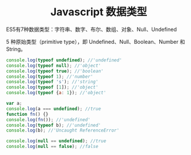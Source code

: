 <h1 align="center"> Javascript 数据类型</h1>

ES5有7种数据类型：字符串、数字、布尔、数组、对象、Null、Undefined

5 种原始类型（primitive type），即 Undefined、Null、Boolean、Number 和 String。

```javascript
console.log(typeof undefined); //'undefined'
console.log(typeof null); //'object'
console.log(typeof true); //'boolean'
console.log(typeof 1); //'number'
console.log(typeof 's'); //'string'
console.log(typeof [1]); //'object'
console.log(typeof {a: 1}); //'object'

var a;
console.log(a === undefined); //true
function fn() {}
console.log(fn()); //'undefined'
console.log(typeof b); //'undefined'
console.log(b); //'Uncaught ReferenceError'

console.log(null == undefined); //true
console.log(null == false); //false


```

